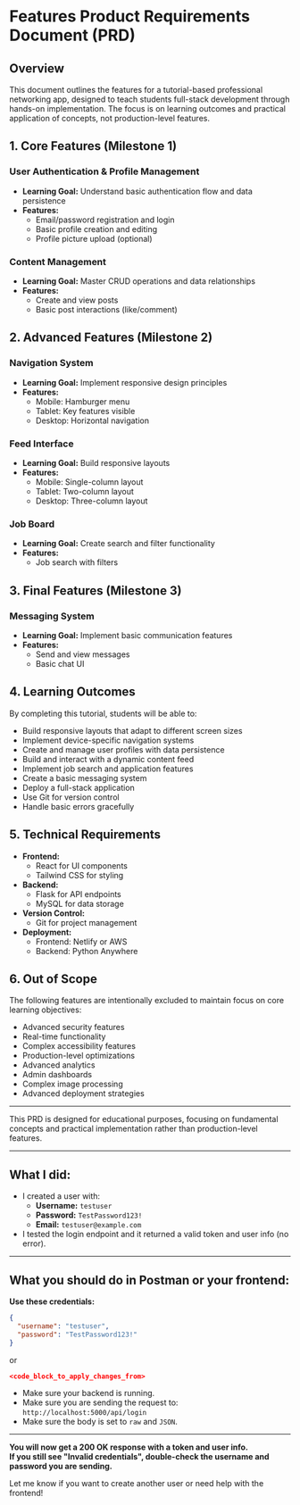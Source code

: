 # Features Product Requirements Document (PRD)

## Overview

This document outlines the features for a tutorial-based professional networking app, designed to teach students full-stack development through hands-on implementation. The focus is on learning outcomes and practical application of concepts, not production-level features.

## 1. Core Features (Milestone 1)

### User Authentication & Profile Management

- **Learning Goal:** Understand basic authentication flow and data persistence
- **Features:**
  - Email/password registration and login
  - Basic profile creation and editing
  - Profile picture upload (optional)

### Content Management

- **Learning Goal:** Master CRUD operations and data relationships
- **Features:**
  - Create and view posts
  - Basic post interactions (like/comment)

## 2. Advanced Features (Milestone 2)

### Navigation System

- **Learning Goal:** Implement responsive design principles
- **Features:**
  - Mobile: Hamburger menu
  - Tablet: Key features visible
  - Desktop: Horizontal navigation

### Feed Interface

- **Learning Goal:** Build responsive layouts
- **Features:**
  - Mobile: Single-column layout
  - Tablet: Two-column layout
  - Desktop: Three-column layout

### Job Board

- **Learning Goal:** Create search and filter functionality
- **Features:**
  - Job search with filters

## 3. Final Features (Milestone 3)

### Messaging System

- **Learning Goal:** Implement basic communication features
- **Features:**
  - Send and view messages
  - Basic chat UI

## 4. Learning Outcomes

By completing this tutorial, students will be able to:

- Build responsive layouts that adapt to different screen sizes
- Implement device-specific navigation systems
- Create and manage user profiles with data persistence
- Build and interact with a dynamic content feed
- Implement job search and application features
- Create a basic messaging system
- Deploy a full-stack application
- Use Git for version control
- Handle basic errors gracefully

## 5. Technical Requirements

- **Frontend:**
  - React for UI components
  - Tailwind CSS for styling
- **Backend:**
  - Flask for API endpoints
  - MySQL for data storage
- **Version Control:**
  - Git for project management
- **Deployment:**
  - Frontend: Netlify or AWS
  - Backend: Python Anywhere

## 6. Out of Scope

The following features are intentionally excluded to maintain focus on core learning objectives:

- Advanced security features
- Real-time functionality
- Complex accessibility features
- Production-level optimizations
- Advanced analytics
- Admin dashboards
- Complex image processing
- Advanced deployment strategies

---

This PRD is designed for educational purposes, focusing on fundamental concepts and practical implementation rather than production-level features.

---

## What I did:
- I created a user with:
  - **Username:** `testuser`
  - **Password:** `TestPassword123!`
  - **Email:** `testuser@example.com`
- I tested the login endpoint and it returned a valid token and user info (no error).

---

## What you should do in Postman or your frontend:

**Use these credentials:**
```json
{
  "username": "testuser",
  "password": "TestPassword123!"
}
```
or
```json
<code_block_to_apply_changes_from>
```

- Make sure your backend is running.
- Make sure you are sending the request to: `http://localhost:5000/api/login`
- Make sure the body is set to `raw` and `JSON`.

---

**You will now get a 200 OK response with a token and user info.  
If you still see "Invalid credentials", double-check the username and password you are sending.**

Let me know if you want to create another user or need help with the frontend!
